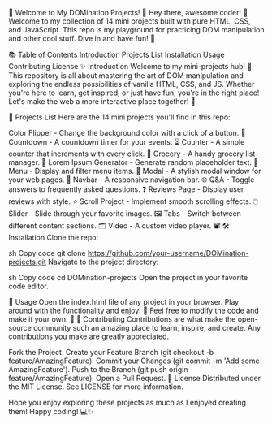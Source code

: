 🎉 Welcome to My DOMination Projects! 🎉
Hey there, awesome coder! 👋 Welcome to my collection of 14 mini projects built with pure HTML, CSS, and JavaScript. This repo is my playground for practicing DOM manipulation and other cool stuff. Dive in and have fun! 🚀

📚 Table of Contents
Introduction
Projects List
Installation
Usage
Contributing
License
✨ Introduction
Welcome to my mini-projects hub! 🌟 This repository is all about mastering the art of DOM manipulation and exploring the endless possibilities of vanilla HTML, CSS, and JS. Whether you're here to learn, get inspired, or just have fun, you're in the right place! Let's make the web a more interactive place together! 🎨

📂 Projects List
Here are the 14 mini projects you'll find in this repo:

Color Flipper - Change the background color with a click of a button. 🎨
Countdown - A countdown timer for your events. ⏳
Counter - A simple counter that increments with every click. 🔢
Grocery - A handy grocery list manager. 🛒
Lorem Ipsum Generator - Generate random placeholder text. 📝
Menu - Display and filter menu items. 🍔
Modal - A stylish modal window for your web pages. 💬
Navbar - A responsive navigation bar. 🌐
Q&A - Toggle answers to frequently asked questions. ❓
Reviews Page - Display user reviews with style. ⭐
Scroll Project - Implement smooth scrolling effects. 🖱️
Slider - Slide through your favorite images. 🖼️
Tabs - Switch between different content sections. 🗂️
Video - A custom video player. 📽️
🛠️ Installation
Clone the repo:

sh
Copy code
git clone https://github.com/your-username/DOMination-projects.git
Navigate to the project directory:

sh
Copy code
cd DOMination-projects
Open the project in your favorite code editor.

🚀 Usage
Open the index.html file of any project in your browser.
Play around with the functionality and enjoy! 🎉
Feel free to modify the code and make it your own. 💪
🤝 Contributing
Contributions are what make the open-source community such an amazing place to learn, inspire, and create. Any contributions you make are greatly appreciated.

Fork the Project.
Create your Feature Branch (git checkout -b feature/AmazingFeature).
Commit your Changes (git commit -m 'Add some AmazingFeature').
Push to the Branch (git push origin feature/AmazingFeature).
Open a Pull Request.
📄 License
Distributed under the MIT License. See LICENSE for more information.

Hope you enjoy exploring these projects as much as I enjoyed creating them! Happy coding! 💻✨

